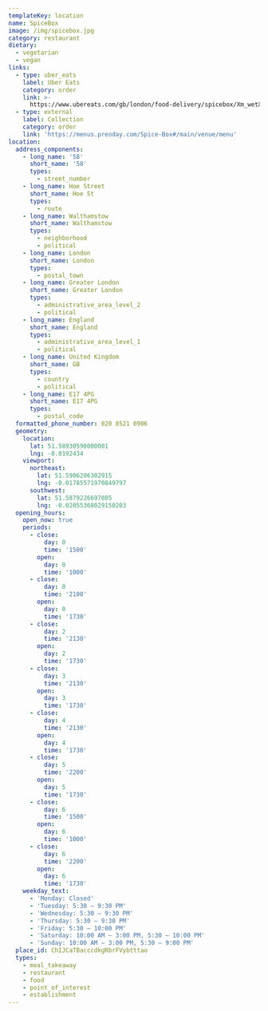 ```yaml
---
templateKey: location
name: SpiceBox
image: /img/spicebox.jpg
category: restaurant
dietary:
  - vegetarian
  - vegan
links:
  - type: uber_eats
    label: Uber Eats
    category: order
    link: >-
      https://www.ubereats.com/gb/london/food-delivery/spicebox/Xm_wetXyRCGXSZUliYTSXQ
  - type: external
    label: Collection
    category: order
    link: 'https://menus.preoday.com/Spice-Box#/main/venue/menu'
location:
  address_components:
    - long_name: '58'
      short_name: '58'
      types:
        - street_number
    - long_name: Hoe Street
      short_name: Hoe St
      types:
        - route
    - long_name: Walthamstow
      short_name: Walthamstow
      types:
        - neighborhood
        - political
    - long_name: London
      short_name: London
      types:
        - postal_town
    - long_name: Greater London
      short_name: Greater London
      types:
        - administrative_area_level_2
        - political
    - long_name: England
      short_name: England
      types:
        - administrative_area_level_1
        - political
    - long_name: United Kingdom
      short_name: GB
      types:
        - country
        - political
    - long_name: E17 4PG
      short_name: E17 4PG
      types:
        - postal_code
  formatted_phone_number: 020 8521 0906
  geometry:
    location:
      lat: 51.58930590000001
      lng: -0.0192434
    viewport:
      northeast:
        lat: 51.5906206302915
        lng: -0.01785571970849797
      southwest:
        lat: 51.5879226697085
        lng: -0.02055368029150203
  opening_hours:
    open_now: true
    periods:
      - close:
          day: 0
          time: '1500'
        open:
          day: 0
          time: '1000'
      - close:
          day: 0
          time: '2100'
        open:
          day: 0
          time: '1730'
      - close:
          day: 2
          time: '2130'
        open:
          day: 2
          time: '1730'
      - close:
          day: 3
          time: '2130'
        open:
          day: 3
          time: '1730'
      - close:
          day: 4
          time: '2130'
        open:
          day: 4
          time: '1730'
      - close:
          day: 5
          time: '2200'
        open:
          day: 5
          time: '1730'
      - close:
          day: 6
          time: '1500'
        open:
          day: 6
          time: '1000'
      - close:
          day: 6
          time: '2200'
        open:
          day: 6
          time: '1730'
    weekday_text:
      - 'Monday: Closed'
      - 'Tuesday: 5:30 – 9:30 PM'
      - 'Wednesday: 5:30 – 9:30 PM'
      - 'Thursday: 5:30 – 9:30 PM'
      - 'Friday: 5:30 – 10:00 PM'
      - 'Saturday: 10:00 AM – 3:00 PM, 5:30 – 10:00 PM'
      - 'Sunday: 10:00 AM – 3:00 PM, 5:30 – 9:00 PM'
  place_id: ChIJCaTBacccdkgRbrFVybtttao
  types:
    - meal_takeaway
    - restaurant
    - food
    - point_of_interest
    - establishment
---
```

